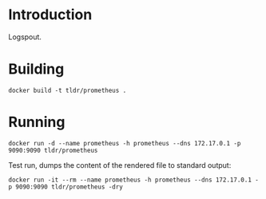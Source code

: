 # Introduction

Logspout.

# Building

```
docker build -t tldr/prometheus .
```

# Running

```
docker run -d --name prometheus -h prometheus --dns 172.17.0.1 -p 9090:9090 tldr/prometheus
```

Test run, dumps the content of the rendered file to standard output:

```
docker run -it --rm --name prometheus -h prometheus --dns 172.17.0.1 -p 9090:9090 tldr/prometheus -dry
```